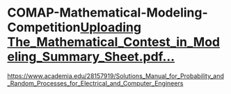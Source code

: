 # COMAP-Mathematical-Modeling-Competition[Uploading The_Mathematical_Contest_in_Modeling_Summary_Sheet.pdf…]()

https://www.academia.edu/28157919/Solutions_Manual_for_Probability_and_Random_Processes_for_Electrical_and_Computer_Engineers
